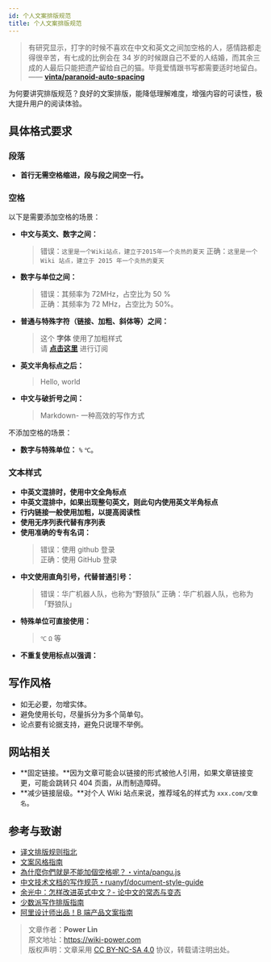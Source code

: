```yaml
---
id: 个人文案排版规范
title: 个人文案排版规范
---
```


> 有研究显示，打字的时候不喜欢在中文和英文之间加空格的人，感情路都走得很辛苦，有七成的比例会在 34 岁的时候跟自己不爱的人结婚，而其余三成的人最后只能把遗产留给自己的猫。毕竟爱情跟书写都需要适时地留白。 —— [**vinta/paranoid-auto-spacing**](https://github.com/vinta/pangu.js)

为何要讲究排版规范？良好的文案排版，能降低理解难度，增强内容的可读性，极大提升用户的阅读体验。

## 具体格式要求

### 段落

- **首行无需空格缩进，段与段之间空一行。**

### 空格

以下是需要添加空格的场景：

- **中文与英文、数字之间：**
   > 错误：`这里是一个Wiki站点，建立于2015年一个炎热的夏天`
   > 正确：`这里是一个 Wiki 站点，建立于 2015 年一个炎热的夏天`
- **数字与单位之间：**
   > 错误：其频率为 72MHz，占空比为 50 %  
   > 正确：其频率为 72 MHz，占空比为 50%。
- **普通与特殊字符（链接、加粗、斜体等）之间：**
   > 这个 **字体** 使用了加粗样式  
   > 请 **[点击这里](https://wiki.wildwolf.pw/)** 进行订阅
- **英文半角标点之后：**
   > Hello, world
- **中文与破折号之间：**
   > Markdown- 一种高效的写作方式

不添加空格的场景：

- **数字与特殊单位：** `%` `℃`。

### 文本样式

- **中英文混排时，使用中文全角标点**
- **中英文混排中，如果出现整句英文，则此句内使用英文半角标点**
- **行内链接一般使用加粗，以提高阅读性**
- **使用无序列表代替有序列表**
- **使用准确的专有名词：**
   > 错误：使用 github 登录  
   > 正确：使用 GitHub 登录
- **中文使用直角引号，代替普通引号：**
   > 错误：华广机器人队，也称为“野狼队”
   > 正确：华广机器人队，也称为「野狼队」
- **特殊单位可直接使用：**
   > `℃` `Ω` 等
- **不重复使用标点以强调：**

## 写作风格

- 如无必要，勿增实体。
- 避免使用长句，尽量拆分为多个简单句。
- 论点要有论据支持，避免只说理不举例。

## 网站相关

- **固定链接。**因为文章可能会以链接的形式被他人引用，如果文章链接变更，可能会跳转只 404 页面，从而制造障碍。
- **减少链接层级。**对个人 Wiki 站点来说，推荐域名的样式为 `xxx.com/文章名`。

## 参考与致谢

- [译文排版规则指北](https://github.com/xitu/gold-miner/wiki/%E8%AF%91%E6%96%87%E6%8E%92%E7%89%88%E8%A7%84%E5%88%99%E6%8C%87%E5%8C%97)
- [文案风格指南](https://open.leancloud.cn/copywriting-style-guide/)
- [為什麼你們就是不能加個空格呢？・vinta/pangu.js](https://github.com/vinta/pangu.js)
- [中文技术文档的写作规范・ruanyf/document-style-guide](https://github.com/ruanyf/document-style-guide)
- [余光中：怎样改进英式中文？- 论中文的常态与变态](https://open.leancloud.cn/improve-chinese/)
- [少数派写作排版指南](https://sspai.com/post/37815)
- [阿里设计师出品！B 端产品文案指南](https://mp.weixin.qq.com/s/58f12ia2iFRTOXJitQIO2w)

> 文章作者：**Power Lin**  
> 原文地址：<https://wiki-power.com>  
> 版权声明：文章采用 [CC BY-NC-SA 4.0](https://creativecommons.org/licenses/by/4.0/deed.zh) 协议，转载请注明出处。
